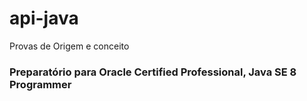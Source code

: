 # api-java
Provas de Origem e conceito

### Preparatório para Oracle Certified Professional, Java SE 8 Programmer ###
